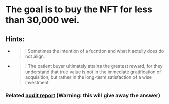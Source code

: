 # The goal is to buy the NFT for less than 30,000 wei. 

## Hints: 
- >! Sometimes the intention of a fucntion and what it actully does do not align.
- >! The patient buyer ultimately attains the greatest reward, for they understand that true value is not in the immediate gratification of acquisition, but rather in the long-term satisfaction of a wise investment.


### Related [audit report](https://github.com/devNamedKiki/Audits/blob/main/Contests/003-h.md) (Warning: this will give away the answer)